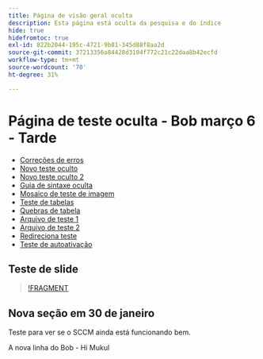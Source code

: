 ```yaml
---
title: Página de visão geral oculta
description: Esta página está oculta da pesquisa e do índice
hide: true
hidefromtoc: true
exl-id: 822b2044-195c-4721-9b81-345d88f8aa2d
source-git-commit: 37213356a84428d3104f772c21c22daa8b42ecfd
workflow-type: tm+mt
source-wordcount: '70'
ht-degree: 31%

---
```


# Página de teste oculta - Bob março 6 - Tarde

+ [Correções de erros](hidden/bug-fixes.md)
+ [Novo teste oculto](hidden-new-test.md)
+ [Novo teste oculto 2](hidden-new-test-2.md)
+ [Guia de sintaxe oculta](hidden/syntax-style-guide.md)
+ [Mosaico de teste de imagem](hidden/test-page.md)
+ [Teste de tabelas](hidden/tables.md)
+ [Quebras de tabela](hidden/table-breaks.md)
+ [Arquivo de teste 1](hidden/note-test.md)
+ [Arquivo de teste 2](hidden-test.md)
+ [Redireciona teste](hidden/test-redirection.md)
+ [Teste de autoativação](hidden/autoactivate.md)

## Teste de slide

>[ !FRAGMENT](https://experienceleague-stage.adobe.com/en/slides/analyze-project)

## Nova seção em 30 de janeiro

Teste para ver se o SCCM ainda está funcionando bem.

A nova linha do Bob - Hi Mukul
